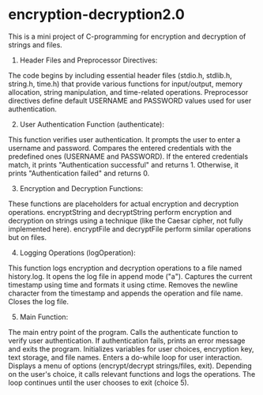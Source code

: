 # encryption-decryption2.0
This is a mini project of C-programming for encryption and decryption of strings and files.

1. Header Files and Preprocessor Directives:

The code begins by including essential header files (stdio.h, stdlib.h, string.h, time.h) that provide various functions for input/output, memory allocation, string manipulation, and time-related operations.
Preprocessor directives define default USERNAME and PASSWORD values used for user authentication.


2. User Authentication Function (authenticate):

This function verifies user authentication.
It prompts the user to enter a username and password.
Compares the entered credentials with the predefined ones (USERNAME and PASSWORD).
If the entered credentials match, it prints "Authentication successful" and returns 1. Otherwise, it prints "Authentication failed" and returns 0.

3. Encryption and Decryption Functions:

These functions are placeholders for actual encryption and decryption operations.
encryptString and decryptString perform encryption and decryption on strings using a technique (like the Caesar cipher, not fully implemented here).
encryptFile and decryptFile perform similar operations but on files.

4. Logging Operations (logOperation):

This function logs encryption and decryption operations to a file named history.log.
It opens the log file in append mode ("a").
Captures the current timestamp using time and formats it using ctime.
Removes the newline character from the timestamp and appends the operation and file name.
Closes the log file.

5. Main Function:

The main entry point of the program.
Calls the authenticate function to verify user authentication.
If authentication fails, prints an error message and exits the program.
Initializes variables for user choices, encryption key, text storage, and file names.
Enters a do-while loop for user interaction.
Displays a menu of options (encrypt/decrypt strings/files, exit).
Depending on the user's choice, it calls relevant functions and logs the operations.
The loop continues until the user chooses to exit (choice 5).
